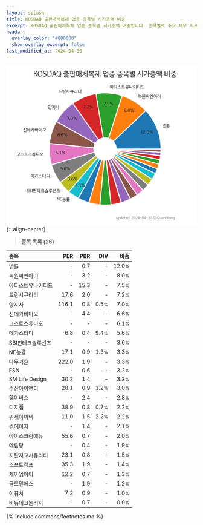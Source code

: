 ```yaml
---
layout: splash
title: KOSDAQ 출판매체복제 업종 종목별 시가총액 비중
excerpt: KOSDAQ 출판매체복제 업종 종목별 시가총액 비중입니다. 종목별로 주요 재무 지표를 함께 표시합니다.
header:
  overlay_color: "#800000"
  show_overlay_excerpt: false
last_modified_at: 2024-04-30
---
```



![KOSDAQ 출판매체복제 업종 종목별 시가총액 비중](/stats/sector/images/kosdaq_업종_출판매체복제_종목.png){: .align-center}


> **종목 목록 (26)**<a id="list"></a>

| **종목** | **PER** | **PBR** | **DIV** | **비중** |
| :------- | ------: | ------: | ------: | -------: |
| 넵튠 | - | 0.7 | - | 12.0<small>%</small> |
| 녹원씨엔아이 | - | 3.2 | - | 8.0<small>%</small> |
| 아티스트유나이티드 | - | 15.3 | - | 7.5<small>%</small> |
| 드림시큐리티 | 17.6 | 2.0 | - | 7.2<small>%</small> |
| 양지사 | 116.1 | 0.8 | 0.5<small>%</small> | 7.0<small>%</small> |
| 신테카바이오 | - | 4.4 | - | 6.6<small>%</small> |
| 고스트스튜디오 | - | - | - | 6.1<small>%</small> |
| 메가스터디 | 6.8 | 0.4 | 9.4<small>%</small> | 5.6<small>%</small> |
| SBI핀테크솔루션즈 | - | - | - | 3.6<small>%</small> |
| NE능률 | 17.1 | 0.9 | 1.3<small>%</small> | 3.3<small>%</small> |
| 나무기술 | 222.0 | 1.9 | - | 3.3<small>%</small> |
| FSN | - | 0.6 | - | 3.2<small>%</small> |
| SM Life Design | 30.2 | 1.4 | - | 3.2<small>%</small> |
| 수산아이앤티 | 28.1 | 0.9 | 1.2<small>%</small> | 3.0<small>%</small> |
| 웨이버스 | - | 2.4 | - | 2.8<small>%</small> |
| 디지캡 | 38.9 | 0.8 | 0.7<small>%</small> | 2.2<small>%</small> |
| 위세아이텍 | 11.0 | 1.5 | 2.2<small>%</small> | 2.2<small>%</small> |
| 썸에이지 | - | 1.4 | - | 2.1<small>%</small> |
| 아이스크림에듀 | 55.6 | 0.7 | - | 2.0<small>%</small> |
| 예림당 | - | 0.4 | - | 1.9<small>%</small> |
| 지란지교시큐리티 | 23.1 | 0.8 | - | 1.5<small>%</small> |
| 소프트캠프 | 35.3 | 1.9 | - | 1.4<small>%</small> |
| 제이엠아이 | 12.2 | 0.7 | - | 1.3<small>%</small> |
| 골드앤에스 | - | 1.9 | - | 1.2<small>%</small> |
| 이퓨쳐 | 7.2 | 0.9 | - | 1.0<small>%</small> |
| 비유테크놀러지 | - | 0.7 | - | 0.9<small>%</small> |

{% include commons/footnotes.md %}